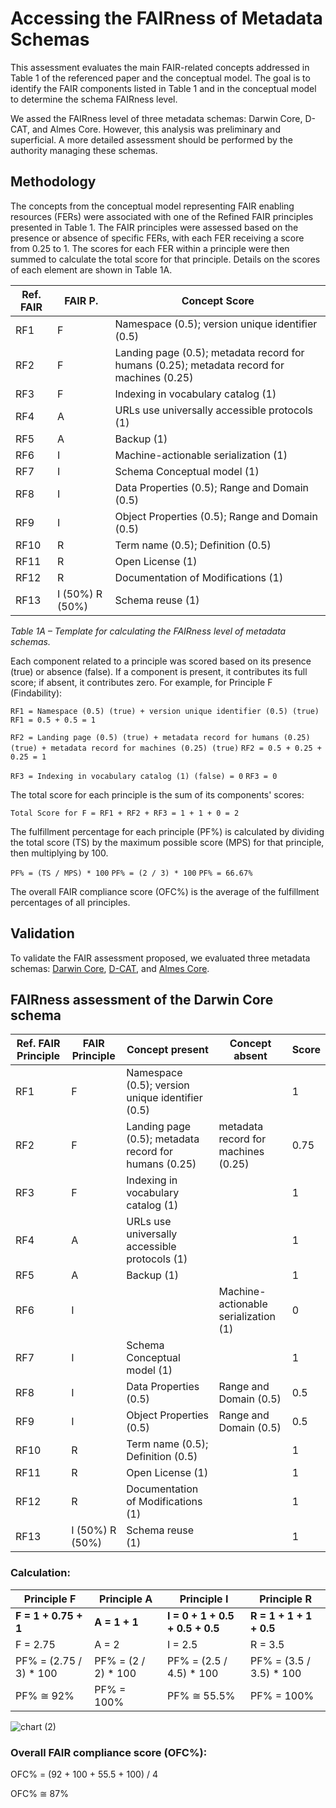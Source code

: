# Accessing the FAIRness of Metadata Schemas

This assessment evaluates the main FAIR-related concepts addressed in Table 1 of the referenced paper and the conceptual model. The goal is to identify the FAIR components listed in Table 1 and in the conceptual model to determine the schema FAIRness level.

We assed the FAIRness level of three metadata schemas: Darwin Core, D-CAT, and Almes Core. However, this analysis was preliminary and superficial. A more detailed assessment should be performed by the authority managing these schemas.

## Methodology
The concepts from the conceptual model representing FAIR enabling resources (FERs) were associated with one of the Refined FAIR principles presented in Table 1. The FAIR principles were assessed based on the presence or absence of specific FERs, with each FER receiving a score from 0.25 to 1. The scores for each FER within a principle were then summed to calculate the total score for that principle. Details on the scores of each element are shown in Table 1A. 

| Ref. FAIR | FAIR P. | Concept Score                                                                 | 
|-----------|---------|----------------------------------------------------------------------------------|
| RF1       | F       | Namespace (0.5); version unique identifier (0.5)                                  |    
| RF2       | F       | Landing page (0.5); metadata record for humans (0.25); metadata record for machines (0.25) |
| RF3       | F       | Indexing in vocabulary catalog (1)                                                                                 |  
| RF4       | A       | URLs use universally accessible protocols (1)                                    |   
| RF5       | A       | Backup (1)                                                                       |  
| RF6       | I       | Machine-actionable serialization (1)                                             |      
| RF7       | I       | Schema Conceptual model (1)                                                      |                
| RF8       | I       | Data Properties (0.5); Range and Domain (0.5)                                    |                            
| RF9       | I       | Object Properties (0.5); Range and Domain (0.5)                                  |                        
| RF10      | R       | Term name (0.5); Definition (0.5)                                                |                            
| RF11      | R       | Open License (1)                                                                 |                           
| RF12      | R       | Documentation of Modifications (1)                                               |                             
| RF13      | I (50%) R (50%) | Schema reuse (1)                                                                  |      

*Table 1A – Template for calculating the FAIRness level of metadata schemas.*

Each component related to a principle was scored based on its presence (true) or absence (false). If a component is present, it contributes its full score; if absent, it contributes zero. For example, for Principle F (Findability):

``RF1 = Namespace (0.5) (true) + version unique identifier (0.5) (true)``
``RF1 = 0.5 + 0.5 = 1``

``RF2 = Landing page (0.5) (true) + metadata record for humans (0.25) (true) + metadata record for machines (0.25) (true)``
``RF2 = 0.5 + 0.25 + 0.25 = 1``

``RF3 = Indexing in vocabulary catalog (1) (false) = 0``
``RF3 = 0``

The total score for each principle is the sum of its components' scores:

``Total Score for F = RF1 + RF2 + RF3 = 1 + 1 + 0 = 2``

The fulfillment percentage for each principle (PF%) is calculated by dividing the total score (TS) by the maximum possible score (MPS) for that principle, then multiplying by 100.

``PF% = (TS / MPS) * 100``
``PF% = (2 / 3) * 100``
``PF% = 66.67%``


The overall FAIR compliance score (OFC%) is the average of the fulfillment percentages of all principles.

## Validation
To validate the FAIR assessment proposed, we evaluated three metadata schemas: [Darwin Core](https://dwc.tdwg.org/), [D-CAT](https://www.w3.org/ns/dcat#), and [Almes Core](https://w3id.org/AlmesCore/). 

## FAIRness assessment of the Darwin Core schema

| Ref. FAIR Principle | FAIR Principle | Concept present                                           | Concept absent                     | Score |
|---------------------|----------------|-----------------------------------------------------------|------------------------------------|-------|
| RF1                 | F              | Namespace (0.5); version unique identifier (0.5)          |                                    | 1     |
| RF2                 | F              | Landing page (0.5); metadata record for humans (0.25)     | metadata record for machines (0.25)| 0.75  |
| RF3                 | F              | Indexing in vocabulary catalog (1)                        |                                    | 1     |
| RF4                 | A              | URLs use universally accessible protocols (1)             |                                    | 1     |
| RF5                 | A              | Backup (1)                                                |                                    | 1     |
| RF6                 | I              |                                                           | Machine-actionable serialization (1)| 0     |
| RF7                 | I              | Schema Conceptual model (1)                               |                                    | 1     |
| RF8                 | I              | Data Properties (0.5)                                     | Range and Domain (0.5)             | 0.5   |
| RF9                 | I              | Object Properties (0.5)                                   | Range and Domain (0.5)             | 0.5   |
| RF10                | R              | Term name (0.5); Definition (0.5)                         |                                    | 1     |
| RF11                | R              | Open License (1)                                          |                                    | 1     |
| RF12                | R              | Documentation of Modifications (1)                        |                                    | 1     |
| RF13                | I (50%) R (50%)| Schema reuse (1)                                          |                                    | 1     |

### Calculation:

| Principle F | Principle A | Principle I | Principle R |
|-------------|-------------|-------------|-------------|
| **F = 1 + 0.75 + 1** | **A = 1 + 1** | **I = 0 + 1 + 0.5 + 0.5 + 0.5** | **R = 1 + 1 + 1 + 0.5** |
| F = 2.75 | A = 2 | I = 2.5 | R = 3.5 |
| PF% = (2.75 / 3) * 100 | PF% = (2 / 2) * 100 | PF% = (2.5 / 4.5) * 100 | PF% = (3.5 / 3.5) * 100 |
| PF% ≅ 92% | PF% = 100% | PF% ≅ 55.5% | PF% = 100% |

![chart (2)](https://github.com/user-attachments/assets/04beb1b9-4309-4b24-b9aa-07da2411380d)

### Overall FAIR compliance score (OFC%): 

OFC% = (92 + 100 + 55.5 + 100) / 4

OFC% ≅ 87%









